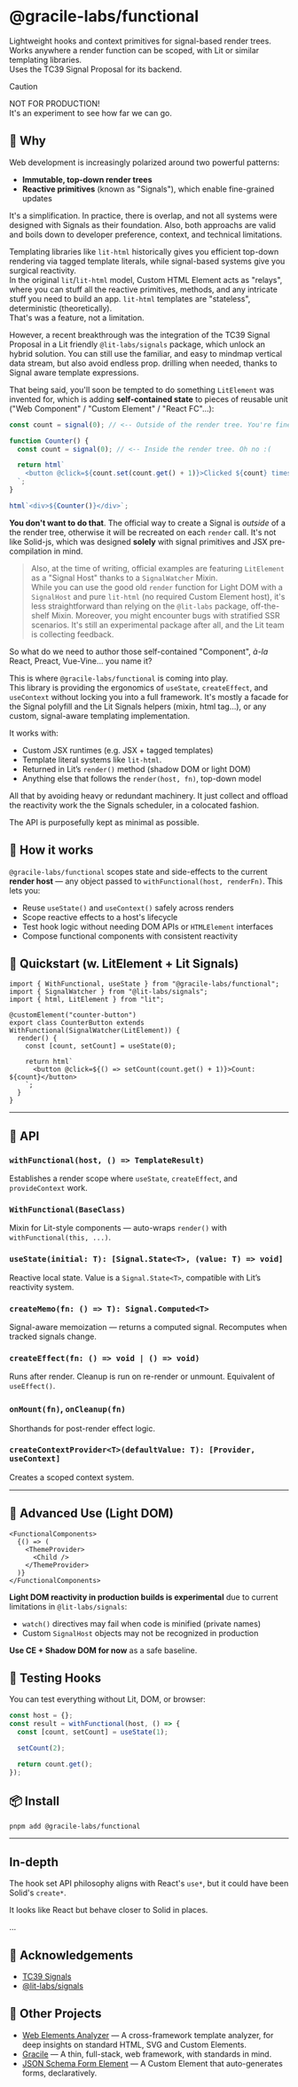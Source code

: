 # @gracile-labs/functional

Lightweight hooks and context primitives for signal-based render trees.  
Works anywhere a render function can be scoped, with Lit or similar templating libraries.  
Uses the TC39 Signal Proposal for its backend.

> [!CAUTION]  
> NOT FOR PRODUCTION!  
> It's an experiment to see how far we can go.

## 🧠 Why

Web development is increasingly polarized around two powerful patterns:

- **Immutable, top-down render trees**
- **Reactive primitives** (known as "Signals"), which enable fine-grained updates

It's a simplification. In practice, there is overlap, and not all systems were designed with Signals as their foundation. Also, both approachs are valid and boils down to developer preference, context, and technical limitations.

Templating libraries like `lit-html` historically gives you efficient top-down rendering via tagged template literals, while signal-based systems give you surgical reactivity.  
In the original `lit`/`lit-html` model, Custom HTML Element acts as "relays", where you can stuff all the reactive primitives, methods, and any intricate stuff you need to build an app. `lit-html` templates are "stateless", deterministic (theoretically).  
That's was a feature, not a limitation.

However, a recent breakthrough was the integration of the TC39 Signal Proposal in a Lit friendly `@lit-labs/signals` package, which unlock an hybrid solution. You can still use the familiar, and easy to mindmap vertical data stream, but also avoid endless prop. drilling when needed, thanks to Signal aware template expressions.

That being said, you'll soon be tempted to do something `LitElement` was invented for, which is adding **self-contained state** to pieces of reusable unit ("Web Component" / "Custom Element" / "React FC"…):

```ts
const count = signal(0); // <-- Outside of the render tree. You're fine :)

function Counter() {
  const count = signal(0); // <-- Inside the render tree. Oh no :(

  return html`
    <button @click=${count.set(count.get() + 1)}>Clicked ${count} times</button>
  `;
}

html`<div>${Counter()}</div>`;
```

**You don't want to do that**. The official way to create a Signal is _outside_ of a the render tree, otherwise it will be recreated on each `render` call. It's not like Solid-js, which was designed **solely** with signal primitives and JSX pre-compilation in mind.

> Also, at the time of writing, official examples are featuring `LitElement` as a "Signal Host" thanks to a `SignalWatcher` Mixin.  
> While you can use the good old `render` function for Light DOM with a `SignalHost` and pure `lit-html` (no required Custom Element host), it's less straightforward than relying on the `@lit-labs` package, off-the-shelf Mixin. Moreover, you might encounter bugs with stratified SSR scenarios. It's still an experimental package after all, and the Lit team is collecting feedback.

So what do we need to author those self-contained "Component", _à-la_ React, Preact, Vue-Vine… you name it?

This is where `@gracile-labs/functional` is coming into play.  
This library is providing the ergonomics of `useState`, `createEffect`, and `useContext` without locking you into a full framework. It's mostly a facade for the Signal polyfill and the Lit Signals helpers (mixin, html tag…), or any custom, signal-aware templating implementation.

It works with:

- Custom JSX runtimes (e.g. JSX + tagged templates)
- Template literal systems like `lit-html`.
- Returned in Lit’s `render()` method (shadow DOM or light DOM)
- Anything else that follows the `render(host, fn)`, top-down model

All that by avoiding heavy or redundant machinery. It just collect and offload the reactivity work the the Signals scheduler, in a colocated fashion.

The API is purposefully kept as minimal as possible.

## 🧪 How it works

`@gracile-labs/functional` scopes state and side-effects to the current **render host** — any object passed to `withFunctional(host, renderFn)`. This lets you:

- Reuse `useState()` and `useContext()` safely across renders
- Scope reactive effects to a host's lifecycle
- Test hook logic without needing DOM APIs or `HTMLElement` interfaces
- Compose functional components with consistent reactivity

## 🚀 Quickstart (w. LitElement + Lit Signals)

```tsx
import { WithFunctional, useState } from "@gracile-labs/functional";
import { SignalWatcher } from "@lit-labs/signals";
import { html, LitElement } from "lit";

@customElement("counter-button")
export class CounterButton extends WithFunctional(SignalWatcher(LitElement)) {
  render() {
    const [count, setCount] = useState(0);

    return html`
      <button @click=${() => setCount(count.get() + 1)}>Count: ${count}</button>
    `;
  }
}
```

---

## 🧱 API

### `withFunctional(host, () => TemplateResult)`

Establishes a render scope where `useState`, `createEffect`, and `provideContext` work.

### `WithFunctional(BaseClass)`

Mixin for Lit-style components — auto-wraps `render()` with `withFunctional(this, ...)`.

### `useState(initial: T): [Signal.State<T>, (value: T) => void]`

Reactive local state. Value is a `Signal.State<T>`, compatible with Lit’s reactivity system.

### `createMemo(fn: () => T): Signal.Computed<T>`

Signal-aware memoization — returns a computed signal. Recomputes when tracked signals change.

### `createEffect(fn: () => void | () => void)`

Runs after render. Cleanup is run on re-render or unmount. Equivalent of `useEffect()`.

### `onMount(fn)`, `onCleanup(fn)`

Shorthands for post-render effect logic.

### `createContextProvider<T>(defaultValue: T): [Provider, useContext]`

Creates a scoped context system.

---

## 🧩 Advanced Use (Light DOM)

```tsx
<FunctionalComponents>
  {() => (
    <ThemeProvider>
      <Child />
    </ThemeProvider>
  )}
</FunctionalComponents>
```

**Light DOM reactivity in production builds is experimental** due to current limitations in `@lit-labs/signals`:

- `watch()` directives may fail when code is minified (private names)
- Custom `SignalHost` objects may not be recognized in production

**Use CE + Shadow DOM for now** as a safe baseline.

## 🧪 Testing Hooks

You can test everything without Lit, DOM, or browser:

```ts
const host = {};
const result = withFunctional(host, () => {
  const [count, setCount] = useState(1);

  setCount(2);

  return count.get();
});
```

<!-- ## 🔍 Reactivity Model Comparison -->

<!-- | Framework | Reactive Core          | Rendering Approach          | Notes                                 |
| --------- | ---------------------- | --------------------------- | ------------------------------------- |
| React     | VDOM + hooks           | Full VDOM diffing           | Third parties experimental signals        |
| Vue 3     | Signals (`ref`) + VDOM | VDOM + fine-grained patches | Hybrid; dependency tracking optimized |
| SolidJS   | Signals only           | Compile-time template       | No VDOM; ultra-fine-grained           |
| Angular   | Signals (v17+)         | Zone-less + signal views    | Emerging hybrid; no zones required    |
| Svelte    | Compiler reactivity    | DOM mutations at compile    | Reactive declarations, not signals    |
| Lit       | Manual `Signal` + DOM  | Tagged template literal     | Surgical reactivity via signals       | -->

## 📦 Install

```bash
pnpm add @gracile-labs/functional
```

---

## In-depth

The hook set API philosophy aligns with React's `use*`, but it could have been Solid's `create*`.

<!-- Gracile Functional is:

- Host-bound (like React)
- Sync-only (like Solid)
- Render-tracked (like React)
- Non-dependency-tracked effects (like Solid) -->

It looks like React but behave closer to Solid in places.

…

## 🙏 Acknowledgements

- [TC39 Signals](https://github.com/tc39/proposal-signals)
- [@lit-labs/signals](https://github.com/lit/lit/tree/main/packages/labs/signals)

## 👀 Other Projects

- [Web Elements Analyzer](https://github.com/JulianCataldo/web-elements-analyzer) — A cross-framework template analyzer, for deep insights on standard HTML, SVG and Custom Elements.
- [Gracile](https://github.com/gracile-web/gracile) — A thin, full-stack, web framework, with standards in mind.
- [JSON Schema Form Element](https://github.com/json-schema-form-element/jsfe) — A Custom Element that auto-generates forms, declaratively.
